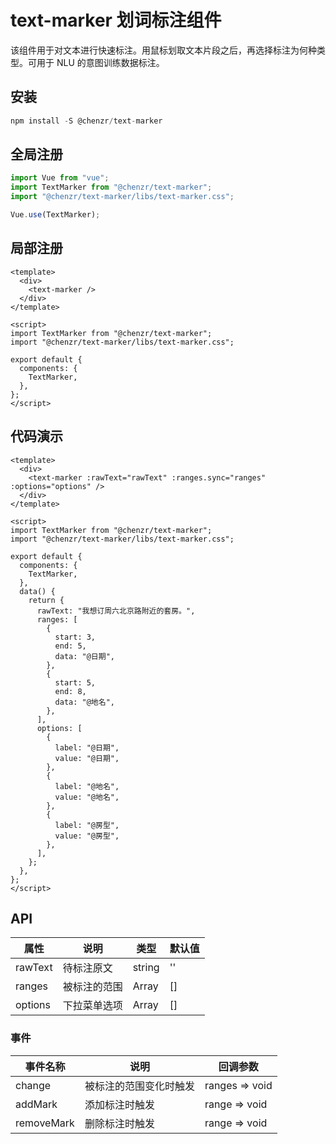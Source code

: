 # text-marker 划词标注组件

该组件用于对文本进行快速标注。用鼠标划取文本片段之后，再选择标注为何种类型。可用于 NLU 的意图训练数据标注。

## 安装

```js
npm install -S @chenzr/text-marker
```

## 全局注册

```js
import Vue from "vue";
import TextMarker from "@chenzr/text-marker";
import "@chenzr/text-marker/libs/text-marker.css";

Vue.use(TextMarker);
```

## 局部注册

```vue
<template>
  <div>
    <text-marker />
  </div>
</template>

<script>
import TextMarker from "@chenzr/text-marker";
import "@chenzr/text-marker/libs/text-marker.css";

export default {
  components: {
    TextMarker,
  },
};
</script>
```

## 代码演示

```vue
<template>
  <div>
    <text-marker :rawText="rawText" :ranges.sync="ranges" :options="options" />
  </div>
</template>

<script>
import TextMarker from "@chenzr/text-marker";
import "@chenzr/text-marker/libs/text-marker.css";

export default {
  components: {
    TextMarker,
  },
  data() {
    return {
      rawText: "我想订周六北京路附近的套房。",
      ranges: [
        {
          start: 3,
          end: 5,
          data: "@日期",
        },
        {
          start: 5,
          end: 8,
          data: "@地名",
        },
      ],
      options: [
        {
          label: "@日期",
          value: "@日期",
        },
        {
          label: "@地名",
          value: "@地名",
        },
        {
          label: "@房型",
          value: "@房型",
        },
      ],
    };
  },
};
</script>
```

## API

| 属性    | 说明         | 类型   | 默认值 |
| ------- | ------------ | ------ | ------ |
| rawText | 待标注原文   | string | ''     |
| ranges  | 被标注的范围 | Array  | []     |
| options | 下拉菜单选项 | Array  | []     |

### 事件

| 事件名称   | 说明                   | 回调参数       |
| ---------- | ---------------------- | -------------- |
| change     | 被标注的范围变化时触发 | ranges => void |
| addMark    | 添加标注时触发         | range => void  |
| removeMark | 删除标注时触发         | range => void  |
